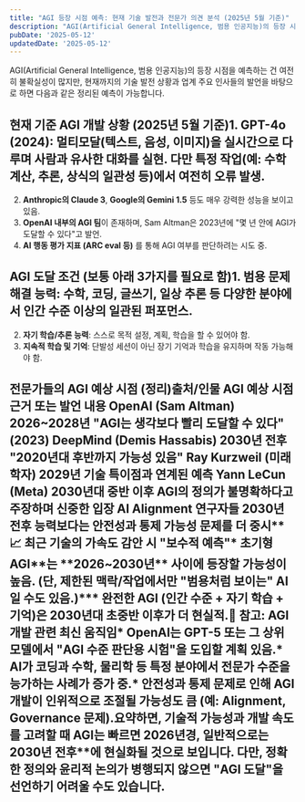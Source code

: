 ```yaml
---
title: "AGI 등장 시점 예측: 현재 기술 발전과 전문가 의견 분석 (2025년 5월 기준)"
description: "AGI(Artificial General Intelligence, 범용 인공지능)의 등장 시점을 예측하는 건 여전히 불확실성이 많지만, 현재까지의 기술 발전 상황과 업계 주요 인사들의 발언을 바탕으로 하면 다음과 같은 정리된 예측이 가능합니다.   현재 기준 AGI 개발 상황 (2025..."
pubDate: '2025-05-12'
updatedDate: '2025-05-12'
---
```


AGI(Artificial General Intelligence, 범용 인공지능)의 등장 시점을 예측하는 건 여전히 불확실성이 많지만, 현재까지의 기술 발전 상황과 업계 주요 인사들의 발언을 바탕으로 하면 다음과 같은 정리된 예측이 가능합니다.
## 현재 기준 AGI 개발 상황 (2025년 5월 기준)1. **GPT-4o (2024)**: 멀티모달(텍스트, 음성, 이미지)을 실시간으로 다루며 사람과 유사한 대화를 실현. 다만 특정 작업(예: 수학 계산, 추론, 상식의 일관성 등)에서 여전히 오류 발생.
2. **Anthropic의 Claude 3**, **Google의 Gemini 1.5** 등도 매우 강력한 성능을 보이고 있음.
3. **OpenAI 내부의 AGI 팀**이 존재하며, Sam Altman은 2023년에 "몇 년 안에 AGI가 도달할 수 있다"고 발언.
4. **AI 행동 평가 지표 (ARC eval 등)** 를 통해 AGI 여부를 판단하려는 시도 중.
## AGI 도달 조건 (보통 아래 3가지를 필요로 함)1. **범용 문제 해결 능력**: 수학, 코딩, 글쓰기, 일상 추론 등 다양한 분야에서 인간 수준 이상의 일관된 퍼포먼스.
2. **자기 학습/추론 능력**: 스스로 목적 설정, 계획, 학습을 할 수 있어야 함.
3. **지속적 학습 및 기억**: 단발성 세션이 아닌 장기 기억과 학습을 유지하며 작동 가능해야 함.
## 전문가들의 AGI 예상 시점 (정리)**출처/인물 AGI 예상 시점 근거 또는 발언 내용 OpenAI (Sam Altman)** 2026~2028년 "AGI는 생각보다 빨리 도달할 수 있다" (2023) **DeepMind (Demis Hassabis)** 2030년 전후 "2020년대 후반까지 가능성 있음" **Ray Kurzweil (미래학자)** 2029년 기술 특이점과 연계된 예측 **Yann LeCun (Meta)** 2030년대 중반 이후 AGI의 정의가 불명확하다고 주장하며 신중한 입장 **AI Alignment 연구자들** 2030년 전후 능력보다는 안전성과 통제 가능성 문제를 더 중시**📈 최근 기술의 가속도 감안 시 "보수적 예측"* 초기형 AGI**는 **2026~2030년** 사이에 등장할 가능성이 높음. (단, **제한된 맥락/작업에서만** "범용처럼 보이는" AI일 수도 있음.)*** 완전한 AGI (인간 수준 + 자기 학습 + 기억)**은 **2030년대 초중반 이후**가 더 현실적.**📌 참고: AGI 개발 관련 최신 움직임* OpenAI는 GPT-5 또는 그 상위 모델에서 "AGI 수준 판단용 시험"을 도입할 계획 있음.* AI가 코딩과 수학, 물리학 등 특정 분야에서 전문가 수준을 능가**하는 사례가 증가 중.*** 안전성과 통제 문제로 인해 AGI 개발이 인위적으로 조절될 가능성도 큼 (예: Alignment, Governance 문제).요약하면, 기술적 가능성과 개발 속도를 고려할 때 AGI는 빠르면 2026년경, 일반적으로는 2030년 전후**에 현실화될 것으로 보입니다. 다만, **정확한 정의와 윤리적 논의가 병행되지 않으면 "AGI 도달"을 선언하기 어려울 수도 있습니다.**